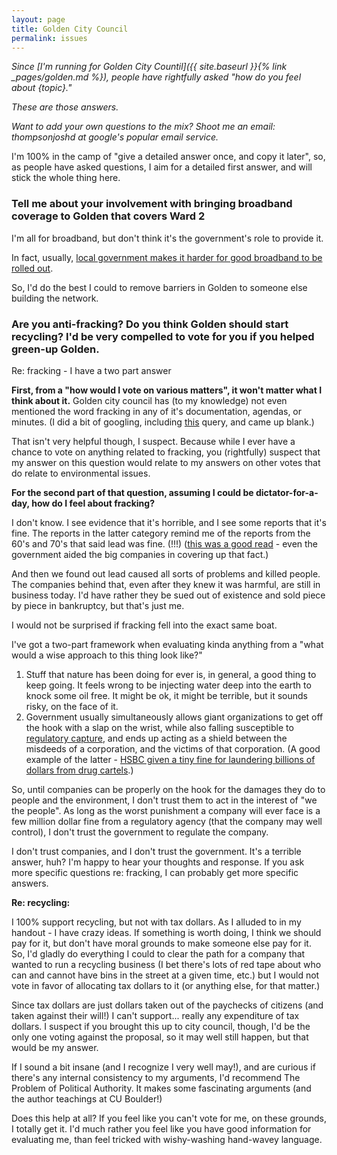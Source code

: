 ```yaml
---
layout: page
title: Golden City Council
permalink: issues
---
```


*Since [I'm running for Golden City Countil]({{ site.baseurl }}{% link _pages/golden.md %}), people have rightfully asked "how do you feel about {topic}."*

*These are those answers.*

*Want to add your own questions to the mix? Shoot me an email: thompsonjoshd at google's popular email service.*

I'm 100% in the camp of "give a detailed answer once, and copy it later", so, as people have asked questions, I aim for a detailed first answer, and will stick the whole thing here.

### Tell me about your involvement with bringing broadband coverage to Golden that covers Ward 2

I'm all for broadband, but don't think it's the government's role to provide it.

In fact, usually, [local government makes it harder for good broadband to be rolled out](https://www.wired.com/2013/07/we-need-to-stop-focusing-on-just-cable-companies-and-blame-local-government-for-dismal-broadband-competition/).

So, I'd do the best I could to remove barriers in Golden to someone else building the network.

### Are you anti-fracking? Do you think Golden should start recycling? I'd be very compelled to vote for you if you helped green-up Golden.

Re: fracking - I have a two part answer

<!--more-->

**First, from a "how would I vote on various matters", it won't matter what I think about it.** Golden city council has (to my knowledge) not even mentioned the word fracking in any of it's documentation, agendas, or minutes. (I did a bit of googling, including [this](https://www.google.com/search?q=site%3Acityofgolden.net+fracking&oq=site%3Acityofgolden.net+fracking&aqs=chrome..69i57j69i58.5773j0j4&sourceid=chrome&ie=UTF-8) query, and came up blank.)

That isn't very helpful though, I suspect. Because while I ever have a chance to vote on anything related to fracking, you (rightfully) suspect that my answer on this question would relate to my answers on other votes that do relate to environmental issues.

**For the second part of that question, assuming I could be dictator-for-a-day, how do I feel about fracking?**

I don't know. I see evidence that it's horrible, and I see some reports that it's fine. The reports in the latter category remind me of the reports from the 60's and 70's that said lead was fine. (!!!) ([this was a good read](https://www.thenation.com/article/secret-history-lead/) - even the government aided the big companies in covering up that fact.)

And then we found out lead caused all sorts of problems and killed people. The companies behind that, even after they knew it was harmful, are still in business today. I'd have rather they be sued out of existence and sold piece by piece in bankruptcy, but that's just me.

I would not be surprised if fracking fell into the exact same boat.

I've got a two-part framework when evaluating kinda anything from a "what would a wise approach to this thing look like?"

1. Stuff that nature has been doing for ever is, in general, a good thing to keep going. It feels wrong to be injecting water deep into the earth to knock some oil free. It might be ok, it might be terrible, but it sounds risky, on the face of it.
2. Government usually simultaneously allows giant organizations to get off the hook with a slap on the wrist, while also falling susceptible to [regulatory capture](https://en.wikipedia.org/wiki/Regulatory_capture), and ends up acting as a shield between the misdeeds of a corporation, and the victims of that corporation. (A good example of the latter - [HSBC given a tiny fine for laundering billions of dollars from drug cartels](https://www.rollingstone.com/politics/news/outrageous-hsbc-settlement-proves-the-drug-war-is-a-joke-20121213).)

So, until companies can be properly on the hook for the damages they do to people and the environment, I don't trust them to act in the interest of "we the people". As long as the worst punishment a company will ever face is a few million dollar fine from a regulatory agency (that the company may well control), I don't trust the government to regulate the company.

I don't trust companies, and I don't trust the government. It's a terrible answer, huh? I'm happy to hear your thoughts and response. If you ask more specific questions re: fracking, I can probably get more specific answers.

**Re: recycling:**

I 100% support recycling, but not with tax dollars. As I alluded to in my handout - I have crazy ideas. If something is worth doing, I think we should pay for it, but don't have moral grounds to make someone else pay for it. So, I'd gladly do everything I could to clear the path for a company that wanted to run a recycling business (I bet there's lots of red tape about who can and cannot have bins in the street at a given time, etc.) but I would not vote in favor of allocating tax dollars to it (or anything else, for that matter.)

Since tax dollars are just dollars taken out of the paychecks of citizens (and taken against their will!) I can't support... really any expenditure of tax dollars. I suspect if you brought this up to city council, though, I'd be the only one voting against the proposal, so it may well still happen, but that would be my answer.

If I sound a bit insane (and I recognize I very well may!), and are curious if there's any internal consistency to my arguments, I'd recommend The Problem of Political Authority. It makes some fascinating arguments (and the author teachings at CU Boulder!)

Does this help at all? If you feel like you can't vote for me, on these grounds, I totally get it. I'd much rather you feel like you have good information for evaluating me, than feel tricked with wishy-washing hand-wavey language.
